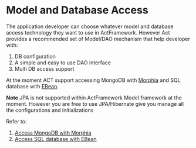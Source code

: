 # Model and Database Access

The application developer can choose whatever model and database access technology they want to use in ActFramework. However Act provides a recommended set of Model/DAO mechanism that help developer with:

1. DB configuration
1. A simple and easy to use DAO interface
1. Multi DB access support

At the moment ACT support accessing MongoDB with [Morphia](http://mongodb.github.io/morphia/) and SQL database with [EBean](http://ebean-orm.github.io/).

**Note** JPA is not supported within ActFramework Model framework at the moment. However you are free to use JPA/Hibernate give you manage all the configurations and initializations

Refer to:

1. [Access MongoDB with Morphia](morphia.md)
1. [Access SQL database with EBean](ebean.md)
 